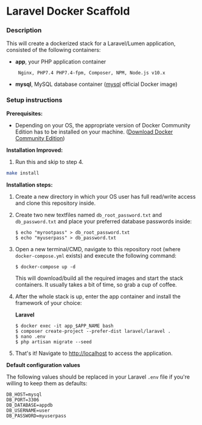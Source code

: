 # Laravel Docker Scaffold

### **Description**

This will create a dockerized stack for a Laravel/Lumen application, consisted of the following containers:
-  **app**, your PHP application container

        Nginx, PHP7.4 PHP7.4-fpm, Composer, NPM, Node.js v10.x
    
-  **mysql**, MySQL database container ([mysql](https://hub.docker.com/_/mysql/) official Docker image)

### **Setup instructions**

**Prerequisites:** 

* Depending on your OS, the appropriate version of Docker Community Edition has to be installed on your machine.  ([Download Docker Community Edition](https://hub.docker.com/search/?type=edition&offering=community))

**Installation Improved:**

1. Run this and skip to step 4.

```bash
make install
```

**Installation steps:** 

1. Create a new directory in which your OS user has full read/write access and clone this repository inside.

2. Create two new textfiles named `db_root_password.txt` and `db_password.txt` and place your preferred database passwords inside:

    ```
    $ echo "myrootpass" > db_root_password.txt
    $ echo "myuserpass" > db_password.txt
    ```

3. Open a new terminal/CMD, navigate to this repository root (where `docker-compose.yml` exists) and execute the following command:

    ```
    $ docker-compose up -d
    ```

    This will download/build all the required images and start the stack containers. It usually takes a bit of time, so grab a cup of coffee.

4. After the whole stack is up, enter the app container and install the framework of your choice:

    **Laravel**

    ```
    $ docker exec -it app_$APP_NAME bash
    $ composer create-project --prefer-dist laravel/laravel .
    $ nano .env
    $ php artisan migrate --seed
    ```

5. That's it! Navigate to [http://localhost](http://localhost) to access the application.

**Default configuration values** 

The following values should be replaced in your Laravel `.env` file if you're willing to keep them as defaults:
    
    DB_HOST=mysql
    DB_PORT=3306
    DB_DATABASE=appdb
    DB_USERNAME=user
    DB_PASSWORD=myuserpass
    
